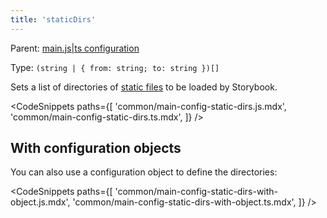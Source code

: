 ```yaml
---
title: 'staticDirs'
---
```


Parent: [main.js|ts configuration](./main-config.md)

Type: `(string | { from: string; to: string })[]`

Sets a list of directories of [static files](../08-configure/images-and-assets.md#serving-static-files-via-storybook-configuration) to be loaded by Storybook.

<!-- prettier-ignore-start -->

<CodeSnippets
  paths={[
    'common/main-config-static-dirs.js.mdx',
    'common/main-config-static-dirs.ts.mdx',
  ]}
/>

<!-- prettier-ignore-end -->

## With configuration objects

You can also use a configuration object to define the directories:

<!-- prettier-ignore-start -->

<CodeSnippets
  paths={[
    'common/main-config-static-dirs-with-object.js.mdx',
    'common/main-config-static-dirs-with-object.ts.mdx',
  ]}
/>

<!-- prettier-ignore-end -->
